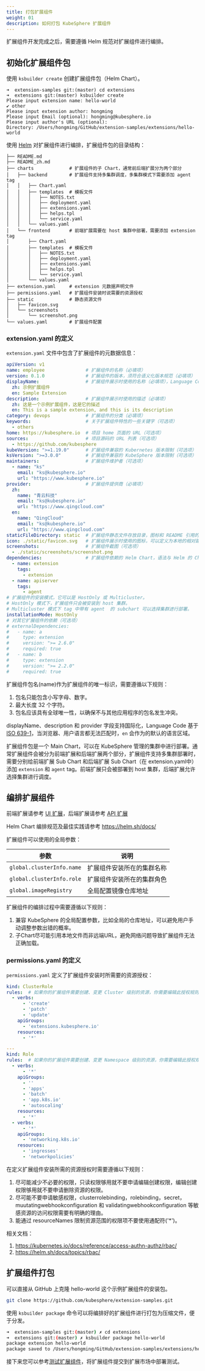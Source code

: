 ```yaml
---
title: 打包扩展组件
weight: 01
description: 如何打包 KubeSphere 扩展组件
---
```


扩展组件开发完成之后，需要遵循 Helm 规范对扩展组件进行编排。

## 初始化扩展组件包

使用 `ksbuilder create` 创建扩展组件包（Helm Chart）。

```text
➜  extension-samples git:(master) cd extensions
➜  extensions git:(master) ksbuilder create   
Please input extension name: hello-world
✔ other
Please input extension author: hongming
Please input Email (optional): hongming@kubesphere.io
Please input author's URL (optional): 
Directory: /Users/hongming/GitHub/extension-samples/extensions/hello-world
```

使用 [Helm](https://helm.sh/zh/docs/topics/charts/) 对扩展组件进行编排，扩展组件包的目录结构：

```text
├── README.md
├── README_zh.md
├── charts             # 扩展组件的子 Chart，通常前后端扩展分为两个部分
│   ├── backend        # 扩展组件支持多集群调度，多集群模式下需要添加 agent tag
│   │   ├── Chart.yaml
│   │   ├── templates  # 模板文件
│   │   │   ├── NOTES.txt
│   │   │   ├── deployment.yaml
│   │   │   ├── extensions.yaml
│   │   │   ├── helps.tpl
│   │   │   └── service.yaml
│   │   └── values.yaml
│   └── frontend       # 前端扩展需要在 host 集群中部署，需要添加 extension tag
│       ├── Chart.yaml
│       ├── templates  # 模板文件
│       │   ├── NOTES.txt
│       │   ├── deployment.yaml
│       │   ├── extensions.yaml
│       │   ├── helps.tpl
│       │   └── service.yaml
│       └── values.yaml
├── extension.yaml     # extension 元数据声明文件
├── permissions.yaml   # 扩展组件安装时说需要的资源授权
├── static             # 静态资源文件
│   ├── favicon.svg
│   └── screenshots
│       └── screenshot.png
└── values.yaml        # 扩展组件配置
```

### extension.yaml 的定义

`extension.yaml` 文件中包含了扩展组件的元数据信息：

```yaml
apiVersion: v1
name: employee               # 扩展组件的名称（必填项）
version: 0.1.0               # 扩展组件的版本，须符合语义化版本规范（必填项）
displayName:                 # 扩展组件展示时使用的名称（必填项），Language Code 基于 ISO 639-1
  zh: 示例扩展组件
  en: Sample Extension
description:                 # 扩展组件展示时使用的描述（必填项）
  zh: 这是一个示例扩展组件，这是它的描述
  en: This is a sample extension, and this is its description
category: devops             # 扩展组件的分类（必填项）
keywords:                    # 关于扩展组件特性的一些关键字（可选项）
  - others
home: https://kubesphere.io  # 项目 home 页面的 URL（可选项）
sources:                     # 项目源码的 URL 列表（可选项）
  - https://github.com/kubesphere
kubeVersion: ">=1.19.0"      # 扩展组件兼容的 Kubernetes 版本限制（可选项）
ksVersion: ">=3.0.0"         # 扩展组件兼容的 KubeSphere 版本限制（可选项）
maintainers:                 # 扩展组件维护者（可选项）
  - name: "ks"
    email: "ks@kubesphere.io"
    url: "https://www.kubesphere.io"
provider:                    # 扩展组件提供商（必填项）
  zh:
    name: "青云科技"
    email: "ks@kubesphere.io"
    url: "https://www.qingcloud.com"
  en:
    name: "QingCloud"
    email: "ks@kubesphere.io"
    url: "https://www.qingcloud.com"
staticFileDirectory: static  # 扩展组件静态文件存放目录，图标和 README 引用的静态文件等需存放到该目录（必填项）
icon: ./static/favicon.svg   # 扩展组件展示时使用的图标，可以定义为本地的相对路径（必填项）
screenshots:                 # 扩展组件截图（可选项）
  - ./static/screenshots/screenshot.png
dependencies:                # 扩展组件依赖的 Helm Chart，语法与 Helm 的 Chart.yaml 中 dependencies 兼容（可选项）
  - name: extension
    tags:
      - extension
  - name: apiserver
    tags:
      - agent
# 扩展组件的安装模式，它可以是 HostOnly 或 Multicluster。
# HostOnly 模式下，扩展组件只会被安装到 host 集群。
# Multicluster 模式下 tag 中带有 agent  的 subchart 可以选择集群进行部署。    
installationMode: HostOnly
# 对其它扩展组件的依赖（可选项）
# externalDependencies:       
#   - name: a
#     type: extension
#     version: ">= 2.6.0"
#     required: true
#   - name: b
#     type: extension
#     version: ">= 2.2.0"
#     required: true
```

扩展组件包名(name)作为扩展组件的唯一标识，需要遵循以下规则：

1. 包名只能包含小写字母、数字。
2. 最大长度 32 个字符。
3. 包名应该具有全球唯一性，以确保不与其他应用程序的包名发生冲突。

displayName、description 和 provider 字段支持国际化，Language Code 基于 [ISO 639-1][iso-639-1]，当浏览器、用户语言都无法匹配时，`en` 会作为的默认的语言区域。

扩展组件包是一个 Main Chart，可以在 KubeSphere 管理的集群中进行部署。通常扩展组件会被分为前端扩展和后端扩展两个部分，扩展组件支持多集群部署时，需要分别给前端扩展 Sub Chart 和后端扩展 Sub Chart（在 extension.yaml中）添加 `extension` 和 `agent` tag。前端扩展只会被部署到 host 集群，后端扩展允许选择集群进行调度。

## 编排扩展组件

前端扩展请参考 [UI 扩展][ui-extension]，后端扩展请参考 [API 扩展][api-extension]

Helm Chart 编排规范及最佳实践请参考 <https://helm.sh/docs/>

扩展组件可以使用的全局参数：

| 参数                           | 说明                                     |
| ------------------------------ | ---------------------------------------- |
| `global.clusterInfo.name`      | 扩展组件安装所在的集群名称                |
| `global.clusterInfo.role`      | 扩展组件安装所在的集群角色                |
| `global.imageRegistry`          | 全局配置镜像仓库地址                     |

扩展组件的编排过程中需要遵循以下规则：

1. 兼容 KubeSphere 的全局配置参数，比如全局的仓库地址，可以避免用户手动调整参数出错的概率。
2. 子Chart尽可能引用本地文件而非远端URL，避免网络问题导致扩展组件无法正确加载。

### permissions.yaml 的定义

`permissions.yaml` 定义了扩展组件安装时所需要的资源授权：

```yaml
kind: ClusterRole
rules:  # 如果你的扩展组件需要创建、变更 Cluster 级别的资源，你需要编辑此授权规则
  - verbs:
      - 'create'
      - 'patch'
      - 'update'
    apiGroups:
      - 'extensions.kubesphere.io'
    resources:
      - '*'

---
kind: Role
rules:  # 如果你的扩展组件需要创建、变更 Namespace 级别的资源，你需要编辑此授权规则
  - verbs:
      - '*'
    apiGroups:
      - ''
      - 'apps'
      - 'batch'
      - 'app.k8s.io'
      - 'autoscaling'
    resources:
      - '*'
  - verbs:
      - '*'
    apiGroups:
      - 'networking.k8s.io'
    resources:
      - 'ingresses'
      - 'networkpolicies'
```

在定义扩展组件安装所需的资源授权时需要遵循以下规则：

1. 尽可能减少不必要的权限，只读权限够用就不要申请编辑创建权限，编辑创建权限够用就不要申请删除资源的权限。
2. 尽可能不要申请敏感权限，clusterrolebinding，rolebinding，secret，muutatingwebhookconfiguration 和 validatingwebhookconfiguration 等敏感资源的访问权限需要有明确的理由。
3. 能通过 resourceNames 限制资源范围的权限项不要使用通配符('*')。

相关文档：

1. <https://kubernetes.io/docs/reference/access-authn-authz/rbac/>
2. <https://helm.sh/docs/topics/rbac/>

## 扩展组件打包

可以直接从 GitHub 上克隆 hello-world 这个示例扩展组件的安装包。

```bash
git clone https://github.com/kubesphere/extension-samples.git
```

使用 `ksbuilder package` 命令可以将编排好的扩展组件进行打包为压缩文件，便于分发。

```bash
➜  extension-samples git:(master) ✗ cd extensions
➜  extensions git:(master) ✗ ksbuilder package hello-world    
package extension hello-world
package saved to /Users/hongming/GitHub/extension-samples/extensions/hello-world-0.1.0.tgz
```

接下来您可以参考[测试扩展组件](../testing)，将扩展组件提交到扩展市场中部署测试。

[ui-extension]: ../../feature-customization/extending-ui/
[api-extension]: ../../feature-customization/extending-api/
[iso-639-1]: https://en.wikipedia.org/wiki/List_of_ISO_639-1_codes
